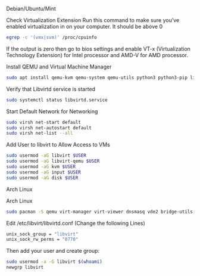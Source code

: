 Debian/Ubuntu/Mint
 
Check Virtualization Extension
Run this command to make sure you’ve enabled virtualization in on your computer. It should be above 0
```bash
egrep -c '(vmx|svm)' /proc/cpuinfo
```
If the output is zero then go to bios settings and enable VT-x (Virtualization Technology Extension) for Intel processor and AMD-V for AMD processor.

Install QEMU and Virtual Machine Manager
```bash
sudo apt install qemu-kvm qemu-system qemu-utils python3 python3-pip libvirt-clients libvirt-daemon-system bridge-utils virtinst libvirt-daemon virt-manager -y
```
Verify that Libvirtd service is started
```bash
sudo systemctl status libvirtd.service
```
Start Default Network for Networking 
```bash
sudo virsh net-start default
sudo virsh net-autostart default
sudo virsh net-list --all
```
Add User to libvirt to Allow Access to VMs
```bash
sudo usermod -aG libvirt $USER
sudo usermod -aG libvirt-qemu $USER
sudo usermod -aG kvm $USER
sudo usermod -aG input $USER
sudo usermod -aG disk $USER
```

Arch Linux 

Arch Linux  
```bash
sudo pacman -S qemu virt-manager virt-viewer dnsmasq vde2 bridge-utils openbsd-netcat ebtables iptables libguestfs
```
Edit /etc/libvirt/libvirtd.conf (Change the following Lines) 
```bash
unix_sock_group = "libvirt"
unix_sock_rw_perms = "0770"
```
Then add your user and create group:
```bash
sudo usermod -a -G libvirt $(whoami)
newgrp libvirt
```
